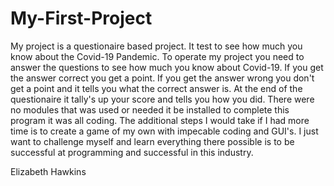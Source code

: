 # My-First-Project
My project is a questionaire based project. It test to see how much you know about the Covid-19 Pandemic.
To operate my project you need to answer the questions to see how much you know about Covid-19. If you get the answer correct you get a point. If you get the answer wrong you don't get a point and it tells you what the correct answer is. At the end of the questionaire it tally's up your score and tells you how you did.
There were no modules that was used or needed it be installed to complete this program it was all coding.
The additional steps I would take if I had more time is to create a game of my own with impecable coding and GUI's. I just want to challenge myself and learn everything there possible is to be successful at programming and successful in this industry.


Elizabeth Hawkins
